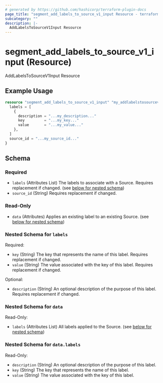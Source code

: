 ```yaml
---
# generated by https://github.com/hashicorp/terraform-plugin-docs
page_title: "segment_add_labels_to_source_v1_input Resource - terraform-provider-segment"
subcategory: ""
description: |-
  AddLabelsToSourceV1Input Resource
---
```


# segment_add_labels_to_source_v1_input (Resource)

AddLabelsToSourceV1Input Resource

## Example Usage

```terraform
resource "segment_add_labels_to_source_v1_input" "my_addlabelstosourcev1input" {
  labels = [
    {
      description = "...my_description..."
      key         = "...my_key..."
      value       = "...my_value..."
    },
  ]
  source_id = "...my_source_id..."
}
```

<!-- schema generated by tfplugindocs -->
## Schema

### Required

- `labels` (Attributes List) The labels to associate with a Source. Requires replacement if changed. (see [below for nested schema](#nestedatt--labels))
- `source_id` (String) Requires replacement if changed.

### Read-Only

- `data` (Attributes) Applies an existing label to an existing Source. (see [below for nested schema](#nestedatt--data))

<a id="nestedatt--labels"></a>
### Nested Schema for `labels`

Required:

- `key` (String) The key that represents the name of this label. Requires replacement if changed.
- `value` (String) The value associated with the key of this label. Requires replacement if changed.

Optional:

- `description` (String) An optional description of the purpose of this label. Requires replacement if changed.


<a id="nestedatt--data"></a>
### Nested Schema for `data`

Read-Only:

- `labels` (Attributes List) All labels applied to the Source. (see [below for nested schema](#nestedatt--data--labels))

<a id="nestedatt--data--labels"></a>
### Nested Schema for `data.labels`

Read-Only:

- `description` (String) An optional description of the purpose of this label.
- `key` (String) The key that represents the name of this label.
- `value` (String) The value associated with the key of this label.


